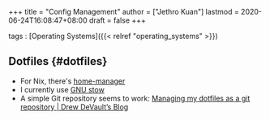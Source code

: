 +++
title = "Config Management"
author = ["Jethro Kuan"]
lastmod = 2020-06-24T16:08:47+08:00
draft = false
+++

tags
: [Operating Systems]({{< relref "operating_systems" >}})

## Dotfiles {#dotfiles}

- For Nix, there's [home-manager](https://github.com/rycee/home-manager)
- I currently use [GNU stow](https://www.gnu.org/software/stow/)
- A simple Git repository seems to work: [Managing my dotfiles as a git repository | Drew DeVault’s Blog](https://drewdevault.com/2019/12/30/dotfiles.html)
